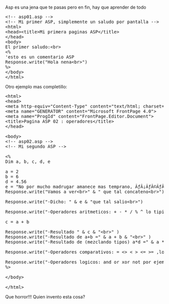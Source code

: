 Asp es una jena que te pasas pero en fin, hay que aprender de todo
<br>
<pre>
&lt;!-- asp01.asp --&gt;
&lt;!-- Mi primer ASP, simplemente un saludo por pantalla --&gt;
&lt;html&gt;
&lt;head&gt;&lt;title&gt;Mi primera paginas ASP&lt;/title&gt;
&lt;/head&gt;
&lt;body&gt;
El primer saludo:&lt;br&gt;
&lt;%
'esto es un comentario ASP
Response.write("Hola nena&lt;br&gt;")
%&gt;
&lt;/body&gt;
&lt;/html&gt;
</pre>


Otro ejemplo mas completillo:
<pre>
&lt;html&gt;
&lt;head&gt;
&lt;meta http-equiv="Content-Type" content="text/html; charset=windows-1252"&gt;
&lt;meta name="GENERATOR" content="Microsoft FrontPage 4.0"&gt;
&lt;meta name="ProgId" content="FrontPage.Editor.Document"&gt;
&lt;title&gt;Pagina ASP 02 : operadores&lt;/title&gt;
&lt;/head&gt;

&lt;body&gt;
&lt;!-- asp02.asp --&gt;
&lt;!-- Mi segundo ASP --&gt;

&lt;%
Dim a, b, c, d, e

a = 2
b = 6
d = 4.56
e = "No por mucho madrugar amanece mas temprano, ÃƒÂ¡ÃƒÂ©ÃƒÂ­ÃƒÂ³ÃƒÂº y ÃƒÂ±&lt;br&gt;"
Response.write("Vamos a ver&lt;br&gt;" & " que tal concateno&lt;br&gt;")

Response.write("-Dicho: " & e & "que tal salio&lt;br&gt;")

Response.write("-Operadores aritmeticos: + - * / % ^ lo tipico&lt;br&gt; a: " & a & " y b: " & b & "&lt;br&gt;")

c = a + b

Response.write("-Resultado " & c & "&lt;br&gt;" )
Response.write("-Resultado de a+b =" & a + b & "&lt;br&gt;" )
Response.write("-Resultado de (mezclando tipos) a*d =" & a * d & "&lt;br&gt;" )

Response.write("-Operadores comparativos: = &lt;&gt; &lt; &gt; &lt;= &gt;= ,lo tipico&lt;br&gt; (a&gt;b): " & (a&gt;b) & " y (b=b): " & (b=b) & "&lt;br&gt;")

Response.write("-Operadores logicos: and or xor not por ejemplo (a&gt;b) and (b&gt;d) : " & ((a&gt;b) and (b&gt;b)) & "&lt;br&gt;")
%&gt;

&lt;/body&gt;

&lt;/html&gt;
</pre>


Que horror!!! Quien invento esta cosa?